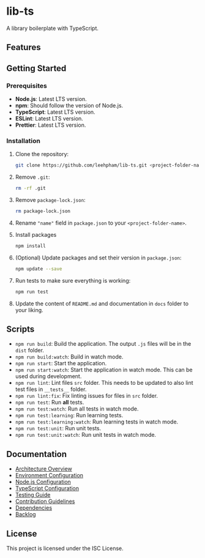 # lib-ts

A library boilerplate with TypeScript.

## Features

## Getting Started

### Prerequisites

- **Node.js**: Latest LTS version.
- **npm**: Should follow the version of Node.js.
- **TypeScript**: Latest LTS version.
- **ESLint**: Latest LTS version.
- **Prettier**: Latest LTS version.

### Installation

1. Clone the repository:

    ```bash
    git clone https://github.com/leehpham/lib-ts.git <project-folder-name>

2. Remove `.git`:

    ```bash
    rm -rf .git
    ```

3. Remove `package-lock.json`:

    ```bash
    rm package-lock.json
    ```

4. Rename `"name"` field in `package.json` to your `<project-folder-name>`.

5. Install packages

    ```bash
    npm install
    ```

6. (Optional) Update packages and set their version in `package.json`:

    ```bash
    npm update --save
    ```

7. Run tests to make sure everything is working:

    ```bash
    npm run test
    ```

8. Update the content of `README.md` and documentation in `docs` folder to your liking.

## Scripts

- `npm run build`: Build the application.
  The output `.js` files will be in the `dist` folder.
- `npm run build:watch`: Build in watch mode.
- `npm run start`: Start the application.
- `npm run start:watch`: Start the application in watch mode.
  This can be used during development.
- `npm run lint`: Lint files `src` folder.
  This needs to be updated to also lint test files in `__tests__` folder.
- `npm run lint:fix`: Fix linting issues for files in `src` folder.
- `npm run test`: Run **all** tests.
- `npm run test:watch`: Run all tests in watch mode.
- `npm run test:learning`: Run learning tests.
- `npm run test:learning:watch`: Run learning tests in watch mode.
- `npm run test:unit`: Run unit tests.
- `npm run test:unit:watch`: Run unit tests in watch mode.

## Documentation

- [Architecture Overview](./docs/ARCHITECTURE.md)
- [Environment Configuration](./docs/ENVIRONMENT.md)
- [Node.js Configuration](./docs/NODEJS_CONFIG.md)
- [TypeScript Configuration](./docs/TYPESCRIPT_CONFIG.md)
- [Testing Guide](./docs/TESTING.md)
- [Contribution Guidelines](./docs/CONTRIBUTING.md)
- [Dependencies](./docs/DEPENDENCIES.md)
- [Backlog](./docs/BACKLOG.md)

## License

This project is licensed under the ISC License.
